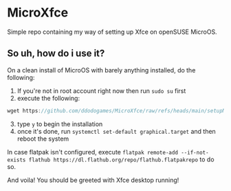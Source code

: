 # MicroXfce
Simple repo containing my way of setting up Xfce on openSUSE MicroOS.

## So uh, how do i use it?
On a clean install of MicroOS with barely anything installed, do the following:

1. If you're not in root account right now then run `sudo su` first
2. execute the following:
```js
wget https://github.com/ddodogames/MicroXfce/raw/refs/heads/main/setupMicroOS-xfce.txt && transactional-update pkg in `cat setupMicroOS-xfce.txt`
```
3. type `y` to begin the installation
4. once it's done, run `systemctl set-default graphical.target` and then reboot the system

In case flatpak isn't configured, execute `flatpak remote-add --if-not-exists flathub https://dl.flathub.org/repo/flathub.flatpakrepo` to do so.

And voila! You should be greeted with Xfce desktop running!
